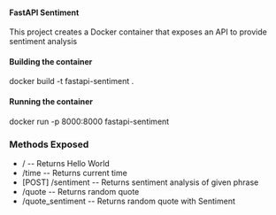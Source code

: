 #### FastAPI Sentiment
This project creates a Docker container that exposes an API to provide sentiment analysis

#### Building the container
docker build -t fastapi-sentiment .

#### Running the container
docker run -p 8000:8000 fastapi-sentiment

### Methods Exposed
- / -- Returns Hello World
- /time -- Returns current time
- [POST] /sentiment -- Returns sentiment analysis of given phrase
- /quote -- Returns random quote
- /quote_sentiment -- Returns random quote with Sentiment